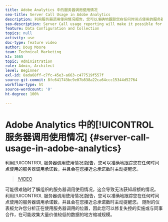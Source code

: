 ```yaml
---
title: Adobe Analytics 中的服务器调用使用情况
seo-title: Server Call Usage in Adobe Analytics
description: 利用服务器调用使用情况报告，您可以准确地跟踪您在任何时间点使用的服务器调用承诺数，并且会在您接近总承诺数时主动提醒您。
seo-description: Server Call usage reporting will make it possible for you to track exactly how much of your server call commitment you’ve used at any point in time, and will also proactively alert you when you are approaching your total commitment.
feature: Data Configuration and Collection
topics: null
activity: use
doc-type: feature video
author: Doug Moore
team: Technical Marketing
kt: 1665
topic: Administration
role: Admin, Architect
level: Beginner
exl-id: 8ada68ff-c7fc-45e3-a663-c477519f557f
source-git-commit: 8fc641743bc9e07b838a22ca64ccc15344d52764
workflow-type: ht
source-wordcount: '0'
ht-degree: 100%

---
```


# Adobe Analytics 中的[!UICONTROL 服务器调用使用情况] {#server-call-usage-in-adobe-analytics}

利用[!UICONTROL 服务器调用使用情况]报告，您可以准确地跟踪您在任何时间点使用的服务器调用承诺数，并且会在您接近总承诺数时主动提醒您。

>[!VIDEO](https://video.tv.adobe.com/v/23137/?quality=12&learn=on)

可能很难随时了解组织的服务器调用使用情况，这会导致无法获知超额的情况。 利用[!UICONTROL 服务器调用使用情况]报告，您可以准确地跟踪您在任何时间点使用的服务器调用承诺数，并且会在您接近总承诺数时主动提醒您。 随附的仪表板允许您分析正在使用服务器调用的位置，因此您可以修复失控的实施或与同事合作，在可能收集大量价值较低的数据的地方缩减规模。
